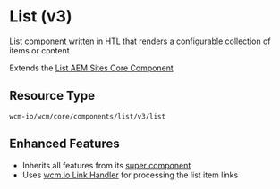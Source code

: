 List (v3)
====
List component written in HTL that renders a configurable collection of items or content.

Extends the [List AEM Sites Core Component][extends-component]

## Resource Type
```
wcm-io/wcm/core/components/list/v3/list
```

## Enhanced Features

* Inherits all features from its [super component][extends-component]
* Uses [wcm.io Link Handler][wcmio-handler-link] for processing the list item links

[extends-component]: https://github.com/adobe/aem-core-wcm-components/tree/master/content/src/content/jcr_root/apps/core/wcm/components/list/v3/list
[wcmio-handler-link]: https://wcm.io/handler/link/
